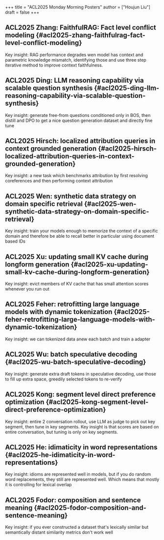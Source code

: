 +++
title = "ACL2025 Monday Morning Posters"
author = ["Houjun Liu"]
draft = false
+++

## ACL2025 Zhang: FaithfulRAG: Fact level conflict modeling {#acl2025-zhang-faithfulrag-fact-level-conflict-modeling}

Key insight: RAG performance degrades wen model has context and parametric knowledge mismatch, identifying those and use three step iterative method to improve context faithfulness.


## ACL2025 Ding: LLM reasoning capability via scalable question synthesis {#acl2025-ding-llm-reasoning-capability-via-scalable-question-synthesis}

Key insight: generate free-from questions conditioned only in BOS, then distill and DPO to get a nice question generation dataset and directly fine tune


## ACL2025 Hirsch: localized attribution queries in context grounded generation {#acl2025-hirsch-localized-attribution-queries-in-context-grounded-generation}

Key insight: a new task which benchmarks attribution by first resolving coreferences and then performing context attribution


## ACL2025 Wen: synthetic data strategy on domain specific retrieval {#acl2025-wen-synthetic-data-strategy-on-domain-specific-retrieval}

Key insight: train your models enough to memorize the context of a specific domain and therefore be able to recall better in particular using document based IDs


## ACL2025 Xu: updating small KV cache during longform generation {#acl2025-xu-updating-small-kv-cache-during-longform-generation}

Key insight: evict members of KV cache that has small attention scores whenever you run out


## ACL2025 Feher: retrofitting large language models with dynamic tokenization {#acl2025-feher-retrofitting-large-language-models-with-dynamic-tokenization}

Key insight: we can tokenized data anew each batch and train a adapter


## ACL2025 Wu: batch speculative decoding {#acl2025-wu-batch-speculative-decoding}

Key insight: generate extra draft tokens in speculative decoding, use those to fill up extra space, greedily selected tokens to re-verify


## ACL2025 Kong: segment level direct preference optimization {#acl2025-kong-segment-level-direct-preference-optimization}

Key insight: entire 2 conversation rollout, use LLM as judge to pick out key segment, then tune in key segments. Key insight is that scores are based on entire conversation, but tuning is only on key segments.


## ACL2025 He: idimaticity in word representations {#acl2025-he-idimaticity-in-word-representations}

Key insight: idioms are represented well in models, but if you do random word replacements, they still are represented well. Which means that mostly it is controlling for lexical overlap


## ACL2025 Fodor: composition and sentence meaning {#acl2025-fodor-composition-and-sentence-meaning}

Key insight: if you ever constructed a dataset that's lexically similar but semantically distant similarity metrics don't work well
